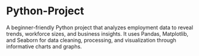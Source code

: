 # Python-Project
A beginner-friendly Python project that analyzes employment data to reveal trends, workforce sizes, and business insights. It uses Pandas, Matplotlib, and Seaborn for data cleaning, processing, and visualization through informative charts and graphs.
